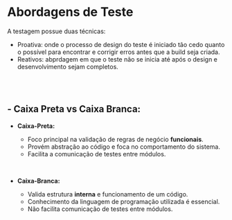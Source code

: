 # Abordagens de Teste

A testagem possue duas técnicas:
 - Proativa: onde o processo de design do teste é iniciado tão cedo quanto o possível para encontrar e corrigir erros antes que a build seja criada.
 - Reativos: abprdagem em que o teste não se inicia até após o design e desenvolvimento sejam completos.

<br><br>

## - Caixa Preta vs Caixa Branca:

 - **Caixa-Preta:**
  
     - Foco principal na validação de regras de negócio **funcionais**.
     - Provém abstração ao código e foca no comportamento do sistema.
     - Facilita a comunicação de testes entre módulos.
  
<br>

- **Caixa-Branca:**

     - Valida estrutura **interna** e funcionamento de um código.
     - Conhecimento da linguagem de programação utilizada é essencial.
     - Não facilita comunicação  de testes entre módulos.

